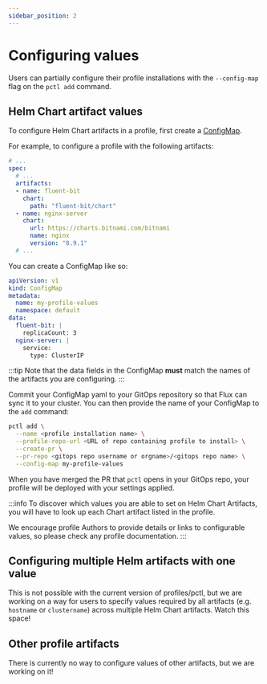 ```yaml
---
sidebar_position: 2
---
```


# Configuring values

Users can partially configure their profile installations with the `--config-map`
flag on the `pctl add` command.

## Helm Chart artifact values

To configure Helm Chart artifacts in a profile, first create a [ConfigMap](https://kubernetes.io/docs/concepts/configuration/configmap/).

For example, to configure a profile with the following artifacts:

```yaml
# ...
spec:
  # ...
  artifacts:
  - name: fluent-bit
    chart:
      path: "fluent-bit/chart"
  - name: nginx-server
    chart:
      url: https://charts.bitnami.com/bitnami
      name: nginx
      version: "8.9.1"
  # ...
```

You can create a ConfigMap like so:

```yaml
apiVersion: v1
kind: ConfigMap
metadata:
  name: my-profile-values
  namespace: default
data:
  fluent-bit: |
    replicaCount: 3
  nginx-server: |
    service:
      type: ClusterIP
```

:::tip
Note that the data fields in the ConfigMap **must** match the names of the artifacts
you are configuring.
:::

Commit your ConfigMap yaml to your GitOps repository so that Flux can sync it to your cluster.
You can then provide the name of your ConfigMap to the `add` command:

```bash
pctl add \
  --name <profile installation name> \
  --profile-repo-url <URL of repo containing profile to install> \
  --create-pr \
  --pr-repo <gitops repo username or orgname>/<gitops repo name> \
  --config-map my-profile-values
```

When you have merged the PR that `pctl` opens in your GitOps repo, your profile will be deployed
with your settings applied.

:::info
To discover which values you are able to set on Helm Chart Artifacts, you will have to look up
each Chart artifact listed in the profile.

We encourage profile Authors to provide details or links to configurable values,
so please check any profile documentation.
:::

## Configuring multiple Helm artifacts with one value

This is not possible with the current version of profiles/pctl, but we are working
on a way for users to specify values required by all artifacts (e.g. `hostname` or `clustername`)
across multiple Helm Chart artifacts. Watch this space!

## Other profile artifacts

There is currently no way to configure values of other artifacts, but we are working on it!
